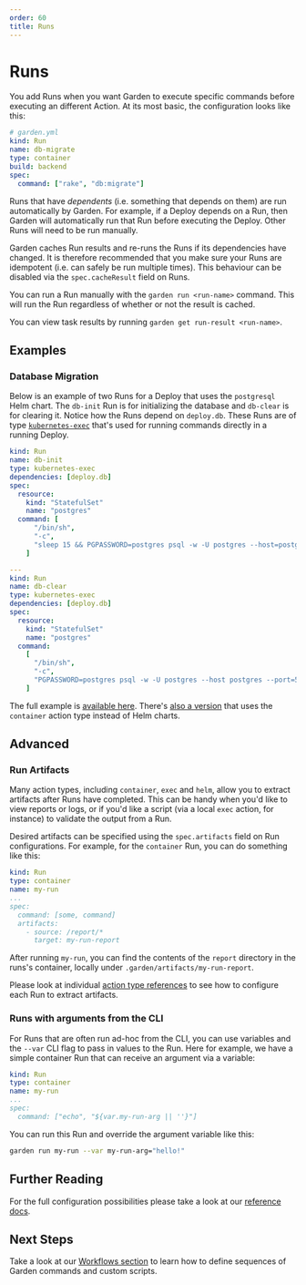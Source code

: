 ```yaml
---
order: 60
title: Runs
---
```


# Runs

You add Runs when you want Garden to execute specific commands before executing an different Action. At its most basic, the configuration looks like this:

```yaml
# garden.yml
kind: Run
name: db-migrate
type: container
build: backend
spec:
  command: ["rake", "db:migrate"]
```

Runs that have _dependents_ (i.e. something that depends on them) are run automatically by Garden. For example, if a Deploy depends on a Run, then Garden will automatically run that Run before executing the Deploy. Other Runs will need to be run manually.

Garden caches Run results and re-runs the Runs if its dependencies have changed. It is therefore recommended that you make sure your Runs are idempotent (i.e. can safely be run multiple times). This behaviour can be disabled via the `spec.cacheResult` field on Runs.

You can run a Run manually with the `garden run <run-name>` command. This will run the Run regardless of whether or not the result is cached.

You can view task results by running `garden get run-result <run-name>`.

## Examples

### Database Migration

Below is an example of two Runs for a Deploy that uses the `postgresql` Helm chart. The `db-init` Run is for initializing the database and `db-clear` is for clearing it. Notice how the Runs depend on `deploy.db`. These Runs are of type [`kubernetes-exec`](../reference/action-types/Run/kubernetes-exec.md) that's used for running commands directly in a running Deploy.

```yaml
kind: Run
name: db-init
type: kubernetes-exec
dependencies: [deploy.db]
spec:
  resource:
    kind: "StatefulSet"
    name: "postgres"
  command: [
      "/bin/sh",
      "-c",
      "sleep 15 && PGPASSWORD=postgres psql -w -U postgres --host=postgres --port=5432 -d postgres -c 'CREATE TABLE IF NOT EXISTS votes (id VARCHAR(255) NOT NULL UNIQUE, vote VARCHAR(255) NOT NULL, created_at timestamp default NULL)'",
    ]

---
kind: Run
name: db-clear
type: kubernetes-exec
dependencies: [deploy.db]
spec:
  resource:
    kind: "StatefulSet"
    name: "postgres"
  command:
    [
      "/bin/sh",
      "-c",
      "PGPASSWORD=postgres psql -w -U postgres --host postgres --port=5432 -d postgres -c 'TRUNCATE votes'",
    ]
```

The full example is [available here](../../examples/vote-helm/postgres/garden.yml). There's [also a version](../../examples/vote/README.md) that uses the `container` action type instead of Helm charts.

## Advanced

### Run Artifacts

Many action types, including `container`, `exec` and `helm`, allow you to extract artifacts after Runs have completed. This can be handy when you'd like to view reports or logs, or if you'd like a script (via a local `exec` action, for instance) to validate the output from a Run.

Desired artifacts can be specified using the `spec.artifacts` field on Run configurations. For example, for the `container` Run, you can do something like this:

```yaml
kind: Run
type: container
name: my-run
...
spec:
  command: [some, command]
  artifacts:
    - source: /report/*
      target: my-run-report
```

After running `my-run`, you can find the contents of the `report` directory in the runs's container, locally under `.garden/artifacts/my-run-report`.

Please look at individual [action type references](../reference/action-types/README.md) to see how to configure each Run to extract artifacts.

### Runs with arguments from the CLI

For Runs that are often run ad-hoc from the CLI, you can use variables and the `--var` CLI flag to pass in values to the Run.
Here for example, we have a simple container Run that can receive an argument via a variable:

```yaml
kind: Run
type: container
name: my-run
...
spec:
  command: ["echo", "${var.my-run-arg || ''}"]
```

You can run this Run and override the argument variable like this:

```sh
garden run my-run --var my-run-arg="hello!"
```

## Further Reading

For the full configuration possibilities please take a look at our [reference docs](../reference/module-types/README.md).

## Next Steps

Take a look at our [Workflows section](./workflows.md) to learn how to define sequences of Garden commands and custom scripts.
